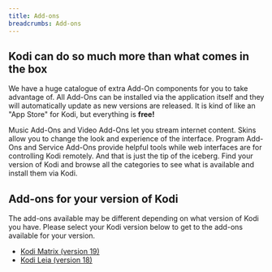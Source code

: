 ```yaml
---
title: Add-ons
breadcrumbs: Add-ons
---
```


## Kodi can do so much more than what comes in the box

We have a huge catalogue of extra Add-On components for you to take advantage of. All Add-Ons can be installed via the application itself and they will automatically update as new versions are released. It is kind of like an "App Store" for Kodi, but everything is **free!**

Music Add-Ons and Video Add-Ons let you stream internet content. Skins allow you to change the look and experience of the interface. Program Add-Ons and Service Add-Ons provide helpful tools while web interfaces are for controlling Kodi remotely. And that is just the tip of the iceberg. Find your version of Kodi and browse all the categories to see what is available and install them via Kodi.

## Add-ons for your version of Kodi

The add-ons available may be different depending on what version of Kodi you have.  Please select your Kodi version below to get to the add-ons available for your version.

* [Kodi Matrix (version 19)](/addons/matrix/)
* [Kodi Leia (version 18)](/addons/leia/)
